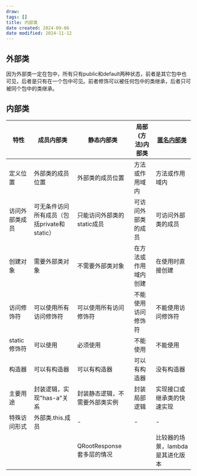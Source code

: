 ```yaml
---
draw:
tags: []
title: 内部类
date created: 2024-09-06
date modified: 2024-11-12
---
```


## 外部类

因为外部类一定在包中，所有只有public和default两种状态，前者是其它包中也可见，后者是只有在一个包中可见。前者修饰可以被任何包中的类继承，后者只可被同个包中的类继承。

## 内部类

| 特性        | 成员内部类                        | 静态内部类                | 局部(方法)内部类  | [匿名内部类](匿名内部类.md)            |
| --------- | ---------------------------- | -------------------- | ---------- | -------------------- |
| 定义位置      | 外部类的成员位置                     | 外部类的成员位置             | 方法或作用域内    | 方法或作用域内              |
| 访问外部类成员   | 可无条件访问所有成员（包括private和static）| 只能访问外部类的static成员     | 可访问外部类的成员  | 可访问外部类的成员            |
| 创建对象      | 需要外部类对象                      | 不需要外部类对象             | 在方法或作用域内创建 | 在使用时直接创建             |
| 访问修饰符     | 可以使用所有访问修饰符                  | 可以使用所有访问修饰符          | 不能使用访问修饰符  | 不能使用访问修饰符            |
| static修饰符 | 可以使用                         | 必须使用                 | 不能使用       | 不能使用                 |
| 构造器       | 可以有构造器                       | 可以有构造器               | 可以有构造器     | 没有构造器                |
| 主要用途      | 封装逻辑，实现"has-a"关系             | 封装静态逻辑，不需要外部类实例      | 封装局部逻辑     | 实现接口或继承类的快速实现        |
| 特殊访问形式    | 外部类.this.成员                  | -                    | -          | -                    |
|           |                              | QRootResponse 套多层的情况 |            | 比较器的场景，lambda 是其进化版本 |
